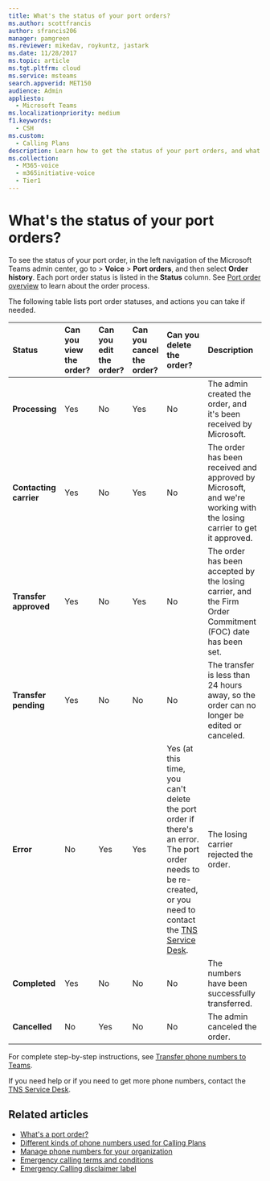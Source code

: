 ```yaml
---
title: What's the status of your port orders?
ms.author: scottfrancis
author: sfrancis206
manager: pamgreen
ms.reviewer: mikedav, roykuntz, jastark
ms.date: 11/28/2017
ms.topic: article
ms.tgt.pltfrm: cloud
ms.service: msteams
search.appverid: MET150
audience: Admin
appliesto: 
  - Microsoft Teams
ms.localizationpriority: medium
f1.keywords: 
  - CSH
ms.custom: 
  - Calling Plans
description: Learn how to get the status of your port orders, and what the different actions you can take on them. 
ms.collection: 
  - M365-voice
  - m365initiative-voice
  - Tier1
---
```


# What's the status of your port orders?

To see the status of your port order, in the left navigation of the Microsoft Teams admin center, go to  > **Voice** > **Port orders**, and then select **Order history**. Each port order status is listed in the **Status** column. See [Port order overview](../phone-number-calling-plans/port-order-overview.md) to learn about the order process.

The following table lists port order statuses, and actions you can take if needed.

|**Status**|**Can you view the order?**|**Can you edit the order?**|**Can you cancel the order?**|**Can you delete the order?**|**Description**|
|:-----|:-----|:-----|:-----|:-----|:-----|
|**Processing** <br/> |Yes  <br/> |No  <br/> |Yes  <br/> |No  <br/> |The admin created the order, and it's been received by Microsoft.  <br/> |
|**Contacting carrier** <br/> |Yes  <br/> |No  <br/> |Yes  <br/> |No  <br/> |The order has been received and approved by Microsoft, and we're working with the losing carrier to get it approved.  <br/> |
|**Transfer approved** <br/> |Yes  <br/> |No  <br/> |Yes  <br/> |No  <br/> |The order has been accepted by the losing carrier, and the Firm Order Commitment (FOC) date has been set.  <br/> |
|**Transfer pending** <br/> |Yes  <br/> |No  <br/> |No  <br/> |No  <br/> |The transfer is less than 24 hours away, so the order can no longer be edited or canceled.  <br/> |
|**Error** <br/> |No  <br/> |Yes  <br/> |Yes  <br/> |Yes (at this time, you can't delete the port order if there's an error. The port order needs to be re-created, or you need to contact the [TNS Service Desk](../manage-phone-numbers-for-your-organization/contact-tns-service-desk.md).  <br/> |The losing carrier rejected the order.  <br/> |
|**Completed** <br/> |Yes  <br/> |No  <br/> |No  <br/> |No  <br/> |The numbers have been successfully transferred.  <br/> |
|**Cancelled** <br/> |No  <br/> |Yes  <br/> |No  <br/> |No  <br/> |The admin canceled the order.  <br/> |

For complete step-by-step instructions, see [Transfer phone numbers to Teams](transfer-phone-numbers-to-teams.md).

If you need help or if you need to get more phone numbers, contact the [TNS Service Desk](../manage-phone-numbers-for-your-organization/contact-tns-service-desk.md).

## Related articles

- [What's a port order?](port-order-overview.md)
- [Different kinds of phone numbers used for Calling Plans](../different-kinds-of-phone-numbers-used-for-calling-plans.md)
- [Manage phone numbers for your organization](../manage-phone-numbers-for-your-organization/manage-phone-numbers-for-your-organization.md)
- [Emergency calling terms and conditions](../emergency-calling-terms-and-conditions.md)
- [Emergency Calling disclaimer label](https://download.microsoft.com/download/9/9/0/990e24c1-eb49-4b52-9306-dbd4c864ed91/emergency-calling-label-(en-us)-(v.1.0).zip)
